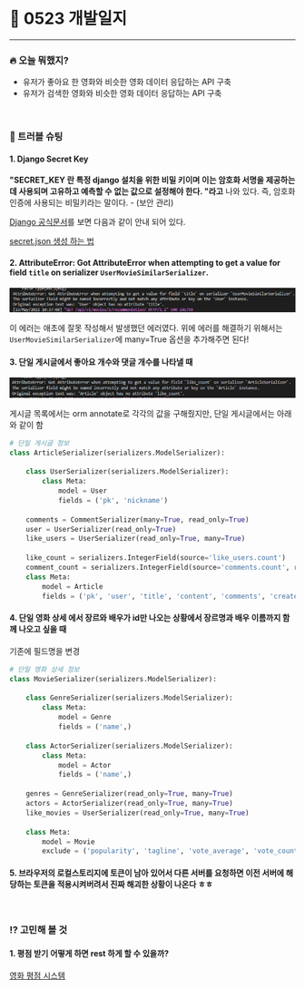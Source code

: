 # 📑 0523 개발일지

<hr>


### 🔥 오늘 뭐했지?

- 유저가 좋아요 한 영화와 비슷한 영화 데이터 응답하는 API 구축
- 유저가 검색한 영화와 비슷한 영화 데이터 응답하는 API 구축

<br>

### 👊 트러블 슈팅

#### 1. Django Secret Key

**"SECRET_KEY 란 특정 django 설치을 위한 비밀 키이며 이는 암호화 서명을 제공하는 데 사용되며 고유하고 예측할 수 없는 값으로 설정해야 한다. "라고** 나와 있다. 즉, 암호화 인증에 사용되는 비밀키라는 말이다. - (보안 관리)  

[Django 공식문서](https://docs.djangoproject.com/en/4.0/ref/settings/#std:setting-SECRET_KEY)를 보면 다음과 같이 안내 되어 있다.  

[secret.json 생성 하는 법](https://grape-blog.tistory.com/17)



#### 2. AttributeError: Got AttributeError when attempting to get a value for field `title` on serializer `UserMovieSimilarSerializer`.

![image-20220523104511852](0523%20%EA%B0%9C%EB%B0%9C%EC%9D%BC%EC%A7%80.assets/image-20220523104511852.png)

이 에러는 애초에 잘못 작성해서 발생했던 에러였다. 위에 에러를 해결하기 위해서는 `UserMovieSimilarSerializer`에 many=True 옵션을 추가해주면 된다!



#### 3. 단일 게시글에서 좋아요 개수와 댓글 개수를 나타낼 때

![image-20220523211413328](0523%20%EA%B0%9C%EB%B0%9C%EC%9D%BC%EC%A7%80.assets/image-20220523211413328.png)

게시글 목록에서는 orm annotate로 각각의 값을 구해줬지만, 단일 게시글에서는 아래와 같이 함

```python
# 단일 게시글 정보
class ArticleSerializer(serializers.ModelSerializer):
    
    class UserSerializer(serializers.ModelSerializer):
        class Meta:
            model = User
            fields = ('pk', 'nickname')

    comments = CommentSerializer(many=True, read_only=True)
    user = UserSerializer(read_only=True)
    like_users = UserSerializer(read_only=True, many=True)

    like_count = serializers.IntegerField(source='like_users.count')
    comment_count = serializers.IntegerField(source='comments.count', read_only=True)
    class Meta:
        model = Article
        fields = ('pk', 'user', 'title', 'content', 'comments', 'created_at', 'updated_at', 'like_users', 'like_count', 'comment_count',)

```

#### 4. 단일 영화 상세 에서 장르와 배우가 id만 나오는 상황에서 장르명과 배우 이름까지 함께 나오고 싶을 때

기존에 필드명을 변경

```python
# 단일 영화 상세 정보
class MovieSerializer(serializers.ModelSerializer):

    class GenreSerializer(serializers.ModelSerializer):
        class Meta:
            model = Genre
            fields = ('name',)

    class ActorSerializer(serializers.ModelSerializer):
        class Meta:
            model = Actor
            fields = ('name',)

    genres = GenreSerializer(read_only=True, many=True)
    actors = ActorSerializer(read_only=True, many=True)
    like_movies = UserSerializer(read_only=True, many=True)

    class Meta:
        model = Movie
        exclude = ('popularity', 'tagline', 'vote_average', 'vote_count', 'words',)
```



#### 5. 브라우저의 로컬스토리지에 토큰이 남아 있어서 다른 서버를 요청하면 이전 서버에 해당하는 토큰을 적용시켜버려서 진짜 해괴한 상황이 나온다 ㅎㅎ



<br>

### ⁉️ 고민해 볼 것

#### 1. 평점 받기 어떻게 하면 rest 하게 할 수 있을까?

[영화 평점 시스템](https://velog.io/@ready2start/Mollbar-%EC%98%81%ED%99%94-%ED%8F%89%EC%A0%90-%EC%8B%9C%EC%8A%A4%ED%85%9C-%EA%B5%AC%ED%98%84%ED%95%98%EA%B8%B0)


